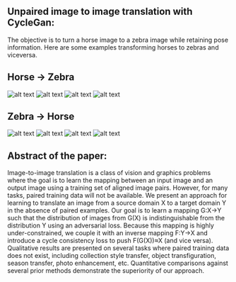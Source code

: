 ## Unpaired image to image translation with CycleGan:
The objective is to turn a horse image to a zebra image while retaining pose information. Here are some examples transforming horses to zebras and viceversa.

## Horse -> Zebra
![alt text](https://github.com/DavidCanoRosillo/GANS/blob/master/CycleGan/results/Screenshot%202022-04-18%20at%2012.03.07.png)
![alt text](https://github.com/DavidCanoRosillo/GANS/blob/master/CycleGan/results/Screenshot%202022-04-18%20at%2012.03.35.png)
![alt text]()
![alt text]()

## Zebra -> Horse
![alt text]()
![alt text]()
![alt text]()
![alt text]()


## Abstract of the paper:

Image-to-image translation is a class of vision and graphics problems where the goal is to learn the mapping between an input image and an output image using a training set of aligned image pairs. However, for many tasks, paired training data will not be available. We present an approach for learning to translate an image from a source domain X to a target domain Y in the absence of paired examples. Our goal is to learn a mapping G:X→Y such that the distribution of images from G(X) is indistinguishable from the distribution Y using an adversarial loss. Because this mapping is highly under-constrained, we couple it with an inverse mapping F:Y→X and introduce a cycle consistency loss to push F(G(X))≈X (and vice versa). Qualitative results are presented on several tasks where paired training data does not exist, including collection style transfer, object transfiguration, season transfer, photo enhancement, etc. Quantitative comparisons against several prior methods demonstrate the superiority of our approach.
